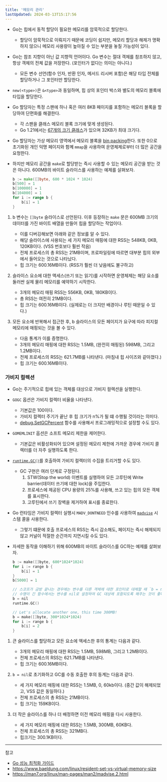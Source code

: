 ```yaml
---
title: '메모리 관리'
lastUpdated: 2024-03-13T15:17:56
---
```


- Go는 힙에서 동적 할당이 필요한 메모리를 암묵적으로 할당한다.
  - 할당이 암묵적으로 이뤄지기 때문에 코딩이 쉽지만, 메모리 할당과 해제가 명확하지 않으니 메모리 사용량이 높아질 수 있는 부분을 놓칠 가능성이 있다.

- Go는 참조 지향이 아닌 값 지향적 언어이다. Go 변수는 절대 객체를 참조하지 않고, 항상 객체의 전체 값을 저장한다. (포인터가 없다는 의미는 아니다.)
    - 모든 변수 선언(함수 인자, 반환 인자, 메서드 리시버 포함)은 해당 타입 전체를 할당하거나 그 포인터만 할당한다.

- `new(<type>)`은 `&<type>`과 동일하며, 힙 상의 포인터 박스와 별도의 메모리 블록에 타입을 할당한다.

- Go 할당자는 특정 스팬에 하나 혹은 여러 8KB 페이지를 포함하는 메모리 블록을 할당하여 단편화를 해결한다. 
  - 각 스팬을 클래스 메모리 블록 크기에 맞게 생성된다.
  - Go 1.21에서는 [67개의 크기 클래스](https://github.com/golang/go/blob/4f543b59c5618abccf0e78a17a2aeb173c085a91/src/runtime/sizeclasses.go)가 있으며 32KB가 최대 크기다.

- Go 할당자는 가상 메모리 영역에서 메모리 블록을 [bin packing](https://en.wikipedia.org/wiki/Bin_packing_problem)한다. 또한 0으로 초기화된 개인 익명 페이지와 함꼐 `mmap`을 사용하여 운영체제로부터 더 많은 공간을 요청한다.

- 하지만 메모리 공간을 `make`로 할당받는 즉시 사용할 수 있는 메모리 공간을 받는 것은 아니다. 600MB의 바이트 슬라이스를 사용하는 예제를 살펴보자.

    ```go
    b := make([]byte, 600 * 1024 * 1024)
    b[500] = 1
    b[100000] = 1
    b[104000] = 1
    for i := range b {
        b[i] = 1
    }
    ```

1. b 변수는 `[]byte` 슬라이스로 선언된다. 이후 등장하는 `make` 문은 600MB 크기의 데이터를 가진 바이트 배열을 만들어 힙을 할당하는 작업이다.
   - 이를 디버깅해보면 아래와 같은 정보를 알 수 있다.
   - 해당 슬라이스에 사용되는 세 가지 메모리 매핑에 대한 RSS는 548KB, 0KB, 120KB이다. (VSS 번호보다 훨씬 작음)
   - 전체 프로세스의 총 RSS는 21MB이며, 프로파일링에 따르면 대부분 힙의 외부에서 들어오는 것으로 나타났다.
   - 힙 크기는 600.16MB이다. (RSS가 훨씬 더 낮음에도 불구하고)
  
2. 슬라이스 요소에 대한 액세스(쓰기 또는 읽기)를 시작하면 운영체제는 해당 요소를 둘러싼 실제 물리 메모리를 예약하기 시작한다.
   - 3개의 메모리 매핑 RSS는 556KB, 0KB, 180KB이다.
   - 총 RSS는 여전히 21MB이다.
   - 힙 크기는 600.16MB이다. (실제로는 더 크지만 배경이나 루틴 때문일 수 있다.)
  
3. 모든 요소에 반복해서 접근한 후, b 슬라이스의 모든 페이지가 요구에 따라 피지컬 메모리에 매핑되는 것을 볼 수 있다.
   - 다음 통계가 이를 증명한다.
   - 3개의 메모리 매핑에 대한 RSS는 1.5MB, (완전히 매핑된) 598MB, 그리고 1.2MB이다.
   - 전체 프로세스의 RSS는 621.7MB를 나타낸다. (마침내 힙 사이즈와 같아졌다.)
   - 힙 크기는 600.16MB이다.

### 가비지 컬렉션

- Go는 주기적으로 힙에 있는 객체를 대상으로 가비지 컬렉션을 실행한다.

- `GOGC` 옵션은 가비지 컬렉터 비율을 나타낸다. 
  - 기본값은 100이다. 
  - 가비지 컬렉터 주기가 끝난 후 힙 크기가 n%가 될 떄 수행될 것이라는 의미다.
  - [debug.SetGCPercent](https://pkg.go.dev/runtime/debug#SetGCPercent) 함수를 사용해서 프로그래밍적으로 설정할 수도 있다.

- `GOMEMLINIT` 옵션은 소프트 메모리 제한을  제어한다.
  - 기본값은 비활성화되어 있으며 설정된 메모리 제한에 가까운 경우에 가비지 콜렉터를 더 자주 실행하도록 한다.
  
- [`runtime.GC()`](https://pkg.go.dev/runtime#GC)를 호출하여 가비지 컬렉터의 수집을 트리거할 수도 있다.
  - GC 구현은 여러 단계로 구정된다.
    1. STW(Stop the world) 이벤트를 실행하여 모든 고루틴에 Write barrier(데이터 쓰기에 대한 lock)을 주입한다.
    2. 프로세스에 제공된 CPU 용량의 25%를 사용해, 쓰고 있는 힙의 모든 객체를 표시한다.
    3. 고루틴에서 쓰기 장벽을 제거하여 표시를 종료한다.

- Go 런타임은 가비지 컬렉터 실행시 `MADV_DONTNEED` 인수를 사용하여 [`madvise`](https://man7.org/linux/man-pages/man2/madvise.2.html) 시스템 콜을 사용한다.
  - 그렇기 떄문에 호출 프로세스의 RSS는 즉시 감소해도, 페이지는 즉시 해제되지 않고 커널이 적절한 순간까지 지연시킬 수도 있다.

- 자세한 동작을 이해하기 위해 600MB의 바이트 슬라이스를 GC하는 예제를 살펴보자.

    ```c
    b := make([]byte, 600*1024*1024)
    for i := range b {
        b[i] = 1
    }
    b[5000] = 1

    // 스코프가 금방 끝나는 경우에는 변수를 다른 객체에 대한 포인터로 대체할 때 `b = nil`과 같은 초기화가 필요없지만,
    // 수명이 긴 함수에서는 변수를 nil로 설정하여 GC 대상에 포함되도록 해주는 것이 좋다.
    b = nil
    runtime.GC()

    // Let's allocate another one, this time 300MB!
    b = make([]byte, 300*1024*1024)
    for i := range b {
        b[i] = 2
    }
    ```

1. 큰 슬라이스를 할당하고 모든 요소에 액세스한 후의 통계는 다음과 같다.
   - 3개의 메모리 매핑에 대한 RSS는 1.5MB, 598MB, 그리고 1.2MB이다.
   - 전체 프로세스의 RSS는 621.7MB를 나타낸다.
   - 힙 크기는 600.16MB이다.

2. `b = nil`로 초기화하고 GC를 수동 호출한 후의 동계는 다음과 같다.
   - 세 가지 메모리 매핑에 대한 RSS는 1.5MB, 0, 60kb이다. (중간 값이 해제되었고, VSS 값은 동일하다.)
   - 전체 프로세스의 총 RSS는 21MB이다.
   - 힙 크기는 159KB이다.

3. 더 작은 슬라이스를 하나 더 배정하면 이전 메모리 매핑을 다시 사용한다.
   - 세 가지 메모리 매핑에 대한 RSS는 1.5MB, 300MB, 60KB다.
   - 전체 프로세스의 총 RSS는 321MB다.
   - 힙크기는 300.1KB이다.

---
참고
- [Go 성능 최적화 가이드](https://product.kyobobook.co.kr/detail/S000208953343)
- https://www.baeldung.com/linux/resident-set-vs-virtual-memory-size
- https://man7.org/linux/man-pages/man2/madvise.2.html